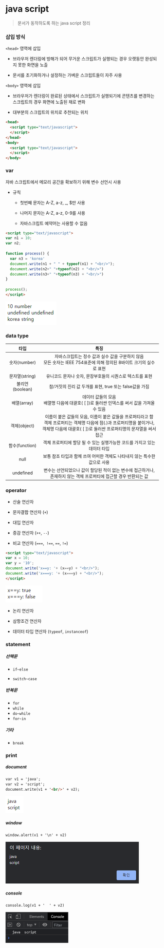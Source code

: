 # java script

> 문서가 동작하도록 하는 java script 정리



### 삽입 방식

`<head>` 영역에 삽입

- 브라우저 렌더링에 방해가 되어 무거운 스크립트가 실행되는 경우 오랫동안 완성되지 못한 화면을 노출

- 문서를 초기화하거나 설정하는 가벼운 스크립트들이 자주 사용

`<body>` 영역에 삽입

- 브라우저가 렌더링이 완료된 상태에서 스크립트가 실행되기에 콘텐츠를 변경하는 스크립트의 경우 화면에 노출된 채로 변화

- 대부분의 스크립트의 위치로 추천되는 위치

```html
<head>
  <script type="text/javascript">
  </script>
</head>
<body>
  <script type="text/javascript">
  </script>
</body>
```



### var

자바 스크립트에서 메모리 공간을 확보하기 위해 변수 선언시 사용

- 규칙
  - 첫번째 문자는 A-Z, a-z, _, $만 사용

  - 나머지 문자는 A-Z, a-z, 0-9를 사용

  - 자바스크립트 예약어는 사용할 수 없음

```html
<script type="text/javascript">
var n1 = 10; 
var n2;

function process() {
  var n3 = 'korea'
  document.write(n1 + " " + typeof(n1) + "<br/>"); 
  document.write(n2+" "+typeof(n2) + "<br/>")
  document.write(n3+" "+typeof(n3) + "<br/>")
}

process();
</script>
```

![image-20210622192037135](java_script.assets/image-20210622192037135.png)



### data type

|      타입       |                             특징                             |
| :-------------: | :----------------------------------------------------------: |
|  숫자(number)   | 자바스크립트는 정수 값과 실수 값을 구분하지 않음<br />모든 숫자는 IEEE 754표준에 의해 정의된 8바이트 크기의 실수로 표현 |
| 문자열(string)  |  유니코드 문자나 숫자, 문장부호들의 시퀀스로 텍스트를 표현   |
| 불리언(boolean) |   참/거짓의 진리 값 두개를 표현, true 또는 false값을 가짐    |
|   배열(array)   | 데이터 값들의 모음<br />배열명 다음에 대괄호( [ ])로 둘러싼 인덱스를 써서 값을 가져올 수 있음 |
|  객체(object)   | 이름이 붙은 값들의 모음, 이름이 붙은 값들을 프로퍼티라고 함<br /> 객체 프로퍼티는 객체명 다음에 점(.)과 프로퍼티명을 붙이거나,<br /> 객체명 다음에 대괄호( [ ])로 둘러싼 프로퍼티명의 문자열을 써서 접근 |
| 함수(function)  | 객체 프로퍼티에 할당 될 수 있는 실행가능한 코드를 가지고 있는 데이터 타입 |
|      null       | 보통 참조 타입과 함께 쓰여 어떠한 객체도 나타내지 않는 특수한 값으로 사용 |
|    undefined    | 변수는 선언되었으나 값이 할당된 적이 없는 변수에 접근하거나, <br />존재하지 않는 객체 프로퍼티에 접근할 경우 반환되는 값 |



### operator

- 산술 연산자

- 문자결합 연산자 (`+`)

- 대입 연산자

- 증감 연산자 (`++`, `--`)

- 비교 연산자 (`===`,` !==`, `==`, `!=`)

```html
<script type="text/javascript">
var x = 10;
var y = '10';
document.write('x==y: '+ (x==y) + "<br/>");
document.write('x===y: '+ (x===y) + "<br/>");
</script>
```

![image-20210622192958995](java_script.assets/image-20210622192958995.png)

- 논리 연산자

- 삼항조건 연산자

- 데이터 타입 연산자 (`typeof`,  `instanceof`)



### statement

##### 선택문

- `if~else`

- `switch~case`

##### 반복문

- `for`
- `while`
- `do~while`
- `for~in`

##### 기타

- `break`



### print

##### document

```html
var v1 = 'java';
var v2 = 'script';
document.write(v1 + '<br/>' + v2);
```

![image-20210622194446566](java_script.assets/image-20210622194446566.png)

##### window

```html
window.alert(v1 + '\n' + v2)
```

![image-20210622194436998](java_script.assets/image-20210622194436998.png)

##### console

```html
console.log(v1 + '  ' + v2)
```

![image-20210622194504193](java_script.assets/image-20210622194504193.png)

